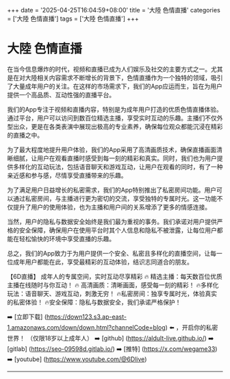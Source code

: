 +++
date = '2025-04-25T16:04:59+08:00'
title = '大陸 色情直播'
categories = ['大陸 色情直播']
tags = ['大陸 色情直播']
+++

# 大陸 色情直播

在当今信息爆炸的时代，视频和直播已成为人们娱乐及社交的主要方式之一。尤其是在对大陸相关内容需求不断增长的背景下，色情直播作为一个独特的领域，吸引了大量成年用户的关注。在这样的市场需求下，我们的App应运而生，旨在为用户提供一个高品质、互动性强的直播平台。

我们的App专注于视频和直播内容，特别是为成年用户打造的优质色情直播体验。通过平台，用户可以访问到数百位精选主播，享受实时互动的乐趣。主播们不仅外型出众，更是在各类表演中展现出极高的专业素养，确保每位观众都能沉浸在精彩的直播之中。

为了最大程度地提升用户体验，我们的App采用了高清画质技术，确保直播画面清晰细腻，让用户在观看直播时感受到每一刻的精彩和真实。同时，我们也为用户提供多样化的互动玩法，包括语音聊天和游戏互动，让用户在观看的同时，有了一种亲近感和参与感，尽情享受直播带来的乐趣。

为了满足用户日益增长的私密需求，我们的App特别推出了私密房间功能。用户可以通过私密房间，与主播进行更为密切的交流，享受独特的专属时光。这一功能不仅提升了用户的使用体验，也为主播和用户间的关系增添了更多的情感连接。

当然，用户的隐私与数据安全始终是我们最为重视的事务。我们承诺对用户提供严格的安全保障，确保用户在使用平台时其个人信息和隐私不被泄露，让每位用户都能在轻松愉快的环境中享受直播的乐趣。

总之，我们的App致力于为用户提供一个安全、私密且多样化的直播空间，让每一位成年用户都能在此，享受最精彩的互动体验，结识志同道合的朋友。

【6D直播】
成年人的专属空间，实时互动尽享精彩
🔥 精选主播：每天数百位优质主播在线随时与你互动！
🔥 高清画质：清晰画面，感受每一刻的精彩！
🔥多样化玩法：语音聊天、游戏互动，刺激无穷！
🔥私密房间：独享专属时光，体验真实的私密体验！
🔥安全保障：隐私与数据安全，我们承诺严格保护！

➡️ [立即下载] (https://down123.s3.ap-east-1.amazonaws.com/down/down.html?channelCode=blog) ⬅️ ，开启你的私密世界！ （仅限18岁以上成年人）
➡️ [github] (https://aldult-live.github.io/)
➡️ [gitlab] (https://seo-09598d.gitlab.io/)
➡️ [推特] (https://x.com/wegame33)
➡️ [youtube] (https://www.youtube.com/@6Dlive)

---
